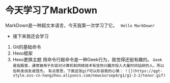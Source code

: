 # 今天学习了MarkDown
MarkDown是一种超文本语言，今天我第一次学习了它。
``` Hello MarkDown!```
* 接下来我还会学习
1. Git的基础命令
2. Hexo框架
3. Hexo更换主题
用命令行敲命令是一种Geek行为，我觉得还挺有趣的。
`Geek是指极客，通常被用于形容对计算机和网络技术有狂热兴趣并投入大量时间钻研的人。所以俗称发烧友或怪杰。`
`有点意思，下面这张gif可以形容我的心情：`
`！[](https://qgt-style.oss-cn-hangzhou.aliyuncs.com/newcoursep4/g1/g1-2-2/tenor.gif)`
